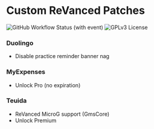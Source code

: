 # Custom ReVanced Patches

![GitHub Workflow Status (with event)](https://img.shields.io/github/actions/workflow/status/hoo-dles/revanced-custom-patches/release.yml)
![GPLv3 License](https://img.shields.io/badge/License-GPL%20v3-yellow.svg)

### Duolingo

- Disable practice reminder banner nag

### MyExpenses

- Unlock Pro (no expiration)

### Teuida

- ReVanced MicroG support (GmsCore)
- Unlock Premium